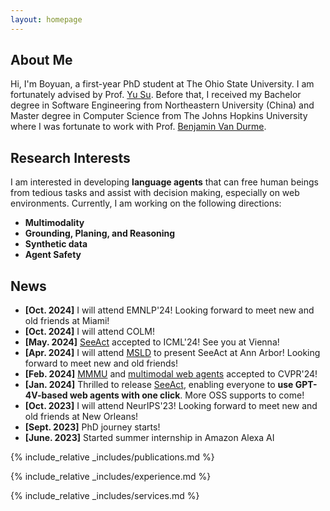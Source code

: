 ```yaml
---
layout: homepage
---
```


## About Me

Hi, I'm Boyuan, a first-year PhD student at The Ohio State University. I am fortunately advised by Prof. [Yu Su](https://ysu1989.github.io/). Before that, I received my Bachelor degree in Software Engineering from Northeastern University (China) and Master degree in Computer Science from The Johns Hopkins University where I was fortunate to work with Prof. [Benjamin Van Durme](https://www.cs.jhu.edu/~vandurme/).

## Research Interests

I am interested in developing **language agents** that can free human beings from tedious tasks and assist with decision making, especially on web environments. 
Currently, I am working on the following directions:
- **Multimodality**
- **Grounding, Planing, and Reasoning**
- **Synthetic data**
- **Agent Safety**


## News
- **[Oct. 2024]** I will attend EMNLP'24! Looking forward to meet new and old friends at Miami!
- **[Oct. 2024]** I will attend COLM!
- **[May. 2024]** [SeeAct](https://osu-nlp-group.github.io/SeeAct/) accepted to ICML'24! See you at Vienna!
- **[Apr. 2024]** I will attend [MSLD](https://ai.engin.umich.edu/news/midwest-speech-and-language-days/#:~:text=Abstracts%20may%20be%20submitted%20through%20OpenReview%20here.) to present SeeAct at Ann Arbor! Looking forward to meet new and old friends!
- **[Feb. 2024]** [MMMU](https://mmmu-benchmark.github.io/) and [multimodal web agents](https://arxiv.org/abs/2402.04476) accepted to CVPR'24!
- **[Jan. 2024]** Thrilled to release [SeeAct](https://osu-nlp-group.github.io/SeeAct/), enabling everyone to <strong>use GPT-4V-based web agents with one click</strong>. More OSS supports to come!
- **[Oct. 2023]** I will attend NeurIPS'23! Looking forward to meet new and old friends at New Orleans!
- **[Sept. 2023]** PhD journey starts!
- **[June. 2023]** Started summer internship in Amazon Alexa AI

{% include_relative _includes/publications.md %}

{% include_relative _includes/experience.md %}

{% include_relative _includes/services.md %}


[//]: # (<!-- Map -->)

[//]: # (<div class='vspace-top'>)

[//]: # (    <h1>Visitors</h1>)

[//]: # (</div>)

[//]: # (<div id="revolverMap">)

[//]: # (    <script type="text/javascript" src="//rf.revolvermaps.com/0/0/1.js?i=5egbaxa13f1&amp;s=220&amp;m=0&amp;v=true&amp;r=false&amp;b=000000&amp;n=false&amp;c=ff0000" async="async"></script>)

[//]: # (</div>)

<!-- Google tag (gtag.js) -->
<script async src="https://www.googletagmanager.com/gtag/js?id=G-J5LY8M2WFM"></script>
<script>
  window.dataLayer = window.dataLayer || [];
  function gtag(){dataLayer.push(arguments);}
  gtag('js', new Date());

  gtag('config', 'G-J5LY8M2WFM');
</script>